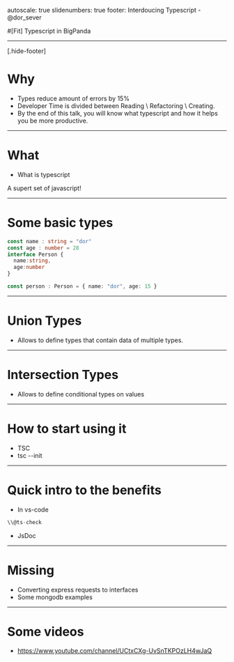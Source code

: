 autoscale: true
slidenumbers: true
footer: Interdoucing Typescript - @dor_sever


#[Fit] Typescript in BigPanda

---

[.hide-footer]

# Why

* Types reduce amount of errors by 15%
* Developer Time is divided between Reading \ Refactoring \ Creating. 
* By the end of this talk, you will know what typescript and how it helps you be more productive.

---

# What

* What is typescript

A supert set of javascript!

---


# Some basic types
```typescript
const name : string = "dor"
const age : number = 28
interface Person {
  name:string,
  age:number
}

const person : Person = { name: "dor", age: 15 }
```


---

# Union Types 
* Allows to define types that contain data of multiple types.



---

# Intersection Types
* Allows to define conditional types on values 

---

# How to start using it

* TSC
* tsc --init

---

# Quick intro to the benefits

* In vs-code
```typescript
\\@ts-check

```

* JsDoc

---

# Missing

* Converting express requests to interfaces
* Some mongodb examples


----

# Some videos

* https://www.youtube.com/channel/UCtxCXg-UvSnTKPOzLH4wJaQ